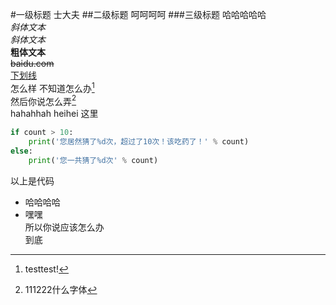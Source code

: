 #一级标题
士大夫
##二级标题
呵呵呵呵
###三级标题
哈哈哈哈哈  
*斜体文本*  
_斜体文本_    
**粗体文本**  
~~baidu.com~~  
<u>下划线  </u>  
怎么样
不知道怎么办[^1]  
然后你说怎么弄[^2]  
hahahhah
heihei
这里
```python
if count > 10:
    print('您居然猜了%d次，超过了10次！该吃药了！' % count)
else:
    print('您一共猜了%d次' % count)
```
以上是代码
* 哈哈哈哈  
* 嘿嘿  
所以你说应该怎么办  
到底

[^1]: testtest!
[^2]:111222什么字体


